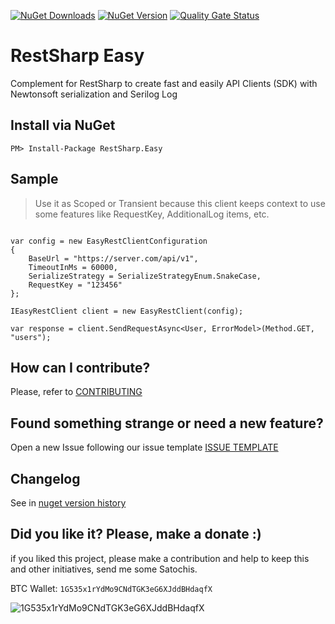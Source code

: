 
[![NuGet Downloads](https://img.shields.io/nuget/dt/RestSharp.Easy.svg)](https://www.nuget.org/packages/RestSharp.Easy/)
[![NuGet Version](https://img.shields.io/nuget/v/RestSharp.Easy.svg)](https://www.nuget.org/packages/RestSharp.Easy/)
[![Quality Gate Status](https://sonarcloud.io/api/project_badges/measure?project=ThiagoBarradas_restsharp-easy&metric=alert_status)](https://sonarcloud.io/dashboard?id=ThiagoBarradas_restsharp-easy)
<!-- [![Coverage](https://sonarcloud.io/api/project_badges/measure?project=ThiagoBarradas_restsharp-easy&metric=coverage)](https://sonarcloud.io/dashboard?id=ThiagoBarradas_restsharp-easy) -->
# RestSharp Easy

Complement for RestSharp to create fast and easily API Clients (SDK) with Newtonsoft serialization and Serilog Log

## Install via NuGet

```
PM> Install-Package RestSharp.Easy
```

## Sample

> Use it as Scoped or Transient because this client keeps context to use some features like RequestKey, AdditionalLog items, etc.

```

var config = new EasyRestClientConfiguration
{
	BaseUrl = "https://server.com/api/v1",
	TimeoutInMs = 60000,
	SerializeStrategy = SerializeStrategyEnum.SnakeCase,
	RequestKey = "123456"
};

IEasyRestClient client = new EasyRestClient(config);

var response = client.SendRequestAsync<User, ErrorModel>(Method.GET, "users");

```

## How can I contribute?
Please, refer to [CONTRIBUTING](.github/CONTRIBUTING.md)

## Found something strange or need a new feature?
Open a new Issue following our issue template [ISSUE TEMPLATE](.github/ISSUE_TEMPLATE.md)

## Changelog
See in [nuget version history](https://www.nuget.org/packages/RestSharp.Easy)

## Did you like it? Please, make a donate :)

if you liked this project, please make a contribution and help to keep this and other initiatives, send me some Satochis.

BTC Wallet: `1G535x1rYdMo9CNdTGK3eG6XJddBHdaqfX`

![1G535x1rYdMo9CNdTGK3eG6XJddBHdaqfX](https://i.imgur.com/mN7ueoE.png)
